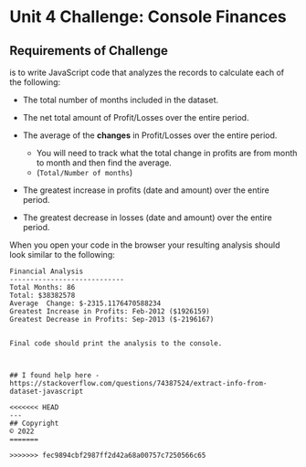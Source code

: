 # Unit 4 Challenge: Console Finances

## Requirements of Challenge

is to write JavaScript code that analyzes the records to calculate each of the following:

* The total number of months included in the dataset.

* The net total amount of Profit/Losses over the entire period.

* The average of the **changes** in Profit/Losses over the entire period.
  * You will need to track what the total change in profits are from month to month and then find the average.
  * (`Total/Number of months`)

* The greatest increase in profits (date and amount) over the entire period.

* The greatest decrease in losses (date and amount) over the entire period.

When you open your code in the browser your resulting analysis should look similar to the following:

  ```text
Financial Analysis
----------------------------
Total Months: 86
Total: $38382578
Average  Change: $-2315.1176470588234
Greatest Increase in Profits: Feb-2012 ($1926159)
Greatest Decrease in Profits: Sep-2013 ($-2196167)


Final code should print the analysis to the console.



## I found help here -
https://stackoverflow.com/questions/74387524/extract-info-from-dataset-javascript

<<<<<<< HEAD
---
## Copyright
 © 2022 
=======

>>>>>>> fec9894cbf2987ff2d42a68a00757c7250566c65

